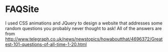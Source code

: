 # FAQSite
I used CSS animations and JQuery to design a website that addresses some random questions you probably never thought to ask! All of the answers are from http://www.telegraph.co.uk/news/newstopics/howaboutthat/4696372/Greatest-101-questions-of-all-time-1-20.html
